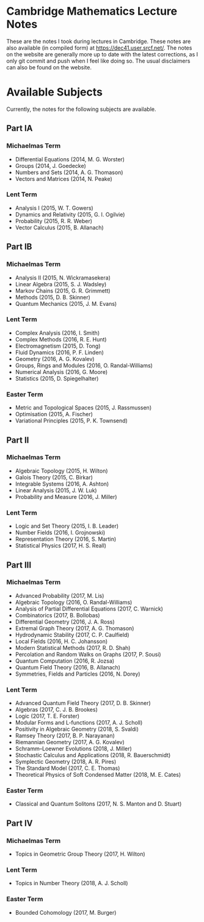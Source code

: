 # Cambridge Mathematics Lecture Notes

These are the notes I took during lectures in Cambridge. These notes are also available (in compiled form) at https://dec41.user.srcf.net/. The notes on the website are generally more up to date with the latest corrections, as I only git commit and push when I feel like doing so. The usual disclaimers can also be found on the website.

# Available Subjects

Currently, the notes for the following subjects are available.

## Part IA
### Michaelmas Term
 - Differential Equations (2014, M. G. Worster)
 - Groups (2014, J. Goedecke)
 - Numbers and Sets (2014, A. G. Thomason)
 - Vectors and Matrices (2014, N. Peake)

### Lent Term
 - Analysis I (2015, W. T. Gowers)
 - Dynamics and Relativity (2015, G. I. Ogilvie)
 - Probability (2015, R. R. Weber)
 - Vector Calculus (2015, B. Allanach)

## Part IB
### Michaelmas Term
 - Analysis II (2015, N. Wickramasekera)
 - Linear Algebra (2015, S. J. Wadsley)
 - Markov Chains (2015, G. R. Grimmett)
 - Methods (2015, D. B. Skinner)
 - Quantum Mechanics (2015, J. M. Evans)

### Lent Term
 - Complex Analysis (2016, I. Smith)
 - Complex Methods (2016, R. E. Hunt)
 - Electromagnetism (2015, D. Tong)
 - Fluid Dynamics (2016, P. F. Linden)
 - Geometry (2016, A. G. Kovalev)
 - Groups, Rings and Modules (2016, O. Randal-Williams)
 - Numerical Analysis (2016, G. Moore)
 - Statistics (2015, D. Spiegelhalter)

### Easter Term
 - Metric and Topological Spaces (2015, J. Rassmussen)
 - Optimisation (2015, A. Fischer)
 - Variational Principles (2015, P. K. Townsend)

## Part II
### Michaelmas Term
 - Algebraic Topology (2015, H. Wilton)
 - Galois Theory (2015, C. Birkar)
 - Integrable Systems (2016, A. Ashton)
 - Linear Analysis (2015, J. W. Luk)
 - Probability and Measure (2016, J. Miller)

### Lent Term
 - Logic and Set Theory (2015, I. B. Leader)
 - Number Fields (2016, I. Grojnowski)
 - Representation Theory (2016, S. Martin)
 - Statistical Physics (2017, H. S. Reall)

## Part III
### Michaelmas Term
 - Advanced Probability (2017, M. Lis)
 - Algebraic Topology (2016, O. Randal-Williams)
 - Analysis of Partial Differential Equations (2017, C. Warnick)
 - Combinatorics (2017, B. Bollobas)
 - Differential Geometry (2016, J. A. Ross)
 - Extremal Graph Theory (2017, A. G. Thomason)
 - Hydrodynamic Stability (2017, C. P. Caulfield)
 - Local Fields (2016, H. C. Johansson)
 - Modern Statistical Methods (2017, R. D. Shah)
 - Percolation and Random Walks on Graphs (2017, P. Sousi)
 - Quantum Computation (2016, R. Jozsa)
 - Quantum Field Theory (2016, B. Allanach)
 - Symmetries, Fields and Particles (2016, N. Dorey)

### Lent Term
 - Advanced Quantum Field Theory (2017, D. B. Skinner)
 - Algebras (2017, C. J. B. Brookes)
 - Logic (2017, T. E. Forster)
 - Modular Forms and L-functions (2017, A. J. Scholl)
 - Positivity in Algebraic Geometry (2018, S. Svaldi)
 - Ramsey Theory (2017, B. P. Narayanan)
 - Riemannian Geometry (2017, A. G. Kovalev)
 - Schramm–Loewner Evolutions (2018, J. Miller)
 - Stochastic Calculus and Applications (2018, R. Bauerschmidt)
 - Symplectic Geometry (2018, A. R. Pires)
 - The Standard Model (2017, C. E. Thomas)
 - Theoretical Physics of Soft Condensed Matter (2018, M. E. Cates)

### Easter Term
 - Classical and Quantum Solitons (2017, N. S. Manton and D. Stuart)

## Part IV
### Michaelmas Term
 - Topics in Geometric Group Theory (2017, H. Wilton)

### Lent Term
 - Topics in Number Theory (2018, A. J. Scholl)
### Easter Term
 - Bounded Cohomology (2017, M. Burger)


